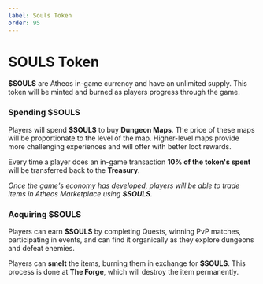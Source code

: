 ```yaml
---
label: Souls Token
order: 95
---
```


# SOULS Token
**$SOULS** are Atheos in-game currency and have an unlimited supply. This token will be minted and burned as players progress through the game.  

### **Spending $SOULS**   
Players will spend **$SOULS** to buy **Dungeon Maps**. The price of these maps will be proportionate to the level of the map. Higher-level maps provide more challenging experiences and will offer with better loot rewards. 

Every time a player does an in-game transaction **10% of the token's spent** will be transferred back to the **Treasury**.

*Once the game's economy has developed, players will be able to trade items in Atheos Marketplace using **$SOULS**.*

### **Acquiring $SOULS**  
Players can earn **$SOULS** by completing Quests, winning PvP matches, participating in events, and can find it organically as they explore dungeons and defeat enemies. 

Players can **smelt** the items, burning them in exchange for **$SOULS**.  This process is done at **The Forge**, which will destroy the item permanently. 
